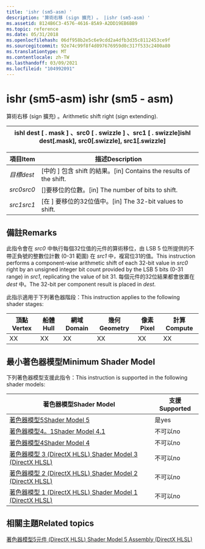 ```yaml
---
title: 'ishr (sm5-asm) '
description: '算術右移 (sign 擴充) 。 |ishr (sm5-asm) '
ms.assetid: 8124B6C3-4576-4616-85A9-A2DD19EB6BB9
ms.topic: reference
ms.date: 05/31/2018
ms.openlocfilehash: 06df958b2e5c6e9cdd2a4dfb3d35c8112453ce9f
ms.sourcegitcommit: 92e74c99f8f4d097676959d0c317f533c2400a80
ms.translationtype: MT
ms.contentlocale: zh-TW
ms.lasthandoff: 03/09/2021
ms.locfileid: "104992091"
---
```

# <a name="ishr-sm5---asm"></a><span data-ttu-id="584bf-104">ishr (sm5-asm) </span><span class="sxs-lookup"><span data-stu-id="584bf-104">ishr (sm5 - asm)</span></span>

<span data-ttu-id="584bf-105">算術右移 (sign 擴充) 。</span><span class="sxs-lookup"><span data-stu-id="584bf-105">Arithmetic shift right (sign extending).</span></span>



| <span data-ttu-id="584bf-106">ishl dest \[ . mask \] 、src0 \[ . swizzle \] 、src1 \[ . swizzle\]</span><span class="sxs-lookup"><span data-stu-id="584bf-106">ishl dest\[.mask\], src0\[.swizzle\], src1\[.swizzle\]</span></span> |
|--------------------------------------------------------|



 



| <span data-ttu-id="584bf-107">項目</span><span class="sxs-lookup"><span data-stu-id="584bf-107">Item</span></span>                                                            | <span data-ttu-id="584bf-108">描述</span><span class="sxs-lookup"><span data-stu-id="584bf-108">Description</span></span>                                          |
|-----------------------------------------------------------------|------------------------------------------------------|
| <span data-ttu-id="584bf-109"><span id="dest"></span><span id="DEST"></span>*目標*</span><span class="sxs-lookup"><span data-stu-id="584bf-109"><span id="dest"></span><span id="DEST"></span>*dest*</span></span><br/> | <span data-ttu-id="584bf-110">\[中的 \] 包含 shift 的結果。</span><span class="sxs-lookup"><span data-stu-id="584bf-110">\[in\] Contains the results of the shift.</span></span><br/> |
| <span data-ttu-id="584bf-111"><span id="src0"></span><span id="SRC0"></span>*src0*</span><span class="sxs-lookup"><span data-stu-id="584bf-111"><span id="src0"></span><span id="SRC0"></span>*src0*</span></span><br/> | <span data-ttu-id="584bf-112">\[\]要移位的位數。</span><span class="sxs-lookup"><span data-stu-id="584bf-112">\[in\] The number of bits to shift.</span></span><br/>       |
| <span data-ttu-id="584bf-113"><span id="src1"></span><span id="SRC1"></span>*src1*</span><span class="sxs-lookup"><span data-stu-id="584bf-113"><span id="src1"></span><span id="SRC1"></span>*src1*</span></span><br/> | <span data-ttu-id="584bf-114">\[在 \] 要移位的32位值中。</span><span class="sxs-lookup"><span data-stu-id="584bf-114">\[in\] The 32-bit values to shift.</span></span><br/>        |



 

## <a name="remarks"></a><span data-ttu-id="584bf-115">備註</span><span class="sxs-lookup"><span data-stu-id="584bf-115">Remarks</span></span>

<span data-ttu-id="584bf-116">此指令會在 *src0* 中執行每個32位值的元件的算術移位，由 LSB 5 位所提供的不帶正負號的整數位計數 (0-31 範圍) 在 *src1* 中，複寫位31的值。</span><span class="sxs-lookup"><span data-stu-id="584bf-116">This instruction performs a component-wise arithmetic shift of each 32-bit value in *src0* right by an unsigned integer bit count provided by the LSB 5 bits (0-31 range) in *src1*, replicating the value of bit 31.</span></span> <span data-ttu-id="584bf-117">每個元件的32位結果都會放置在 *dest* 中。</span><span class="sxs-lookup"><span data-stu-id="584bf-117">The 32-bit per component result is placed in *dest*.</span></span>

<span data-ttu-id="584bf-118">此指示適用于下列著色器階段：</span><span class="sxs-lookup"><span data-stu-id="584bf-118">This instruction applies to the following shader stages:</span></span>



| <span data-ttu-id="584bf-119">頂點</span><span class="sxs-lookup"><span data-stu-id="584bf-119">Vertex</span></span> | <span data-ttu-id="584bf-120">船體</span><span class="sxs-lookup"><span data-stu-id="584bf-120">Hull</span></span> | <span data-ttu-id="584bf-121">網域</span><span class="sxs-lookup"><span data-stu-id="584bf-121">Domain</span></span> | <span data-ttu-id="584bf-122">幾何</span><span class="sxs-lookup"><span data-stu-id="584bf-122">Geometry</span></span> | <span data-ttu-id="584bf-123">像素</span><span class="sxs-lookup"><span data-stu-id="584bf-123">Pixel</span></span> | <span data-ttu-id="584bf-124">計算</span><span class="sxs-lookup"><span data-stu-id="584bf-124">Compute</span></span> |
|--------|------|--------|----------|-------|---------|
| <span data-ttu-id="584bf-125">X</span><span class="sxs-lookup"><span data-stu-id="584bf-125">X</span></span>      | <span data-ttu-id="584bf-126">X</span><span class="sxs-lookup"><span data-stu-id="584bf-126">X</span></span>    | <span data-ttu-id="584bf-127">X</span><span class="sxs-lookup"><span data-stu-id="584bf-127">X</span></span>      | <span data-ttu-id="584bf-128">X</span><span class="sxs-lookup"><span data-stu-id="584bf-128">X</span></span>        | <span data-ttu-id="584bf-129">X</span><span class="sxs-lookup"><span data-stu-id="584bf-129">X</span></span>     | <span data-ttu-id="584bf-130">X</span><span class="sxs-lookup"><span data-stu-id="584bf-130">X</span></span>       |



 

## <a name="minimum-shader-model"></a><span data-ttu-id="584bf-131">最小著色器模型</span><span class="sxs-lookup"><span data-stu-id="584bf-131">Minimum Shader Model</span></span>

<span data-ttu-id="584bf-132">下列著色器模型支援此指令：</span><span class="sxs-lookup"><span data-stu-id="584bf-132">This instruction is supported in the following shader models:</span></span>



| <span data-ttu-id="584bf-133">著色器模型</span><span class="sxs-lookup"><span data-stu-id="584bf-133">Shader Model</span></span>                                              | <span data-ttu-id="584bf-134">支援</span><span class="sxs-lookup"><span data-stu-id="584bf-134">Supported</span></span> |
|-----------------------------------------------------------|-----------|
| [<span data-ttu-id="584bf-135">著色器模型5</span><span class="sxs-lookup"><span data-stu-id="584bf-135">Shader Model 5</span></span>](d3d11-graphics-reference-sm5.md)        | <span data-ttu-id="584bf-136">是</span><span class="sxs-lookup"><span data-stu-id="584bf-136">yes</span></span>       |
| [<span data-ttu-id="584bf-137">著色器模型4。1</span><span class="sxs-lookup"><span data-stu-id="584bf-137">Shader Model 4.1</span></span>](dx-graphics-hlsl-sm4.md)              | <span data-ttu-id="584bf-138">不可以</span><span class="sxs-lookup"><span data-stu-id="584bf-138">no</span></span>        |
| [<span data-ttu-id="584bf-139">著色器模型4</span><span class="sxs-lookup"><span data-stu-id="584bf-139">Shader Model 4</span></span>](dx-graphics-hlsl-sm4.md)                | <span data-ttu-id="584bf-140">不可以</span><span class="sxs-lookup"><span data-stu-id="584bf-140">no</span></span>        |
| [<span data-ttu-id="584bf-141">著色器模型 3 (DirectX HLSL) </span><span class="sxs-lookup"><span data-stu-id="584bf-141">Shader Model 3 (DirectX HLSL)</span></span>](dx-graphics-hlsl-sm3.md) | <span data-ttu-id="584bf-142">不可以</span><span class="sxs-lookup"><span data-stu-id="584bf-142">no</span></span>        |
| [<span data-ttu-id="584bf-143">著色器模型 2 (DirectX HLSL) </span><span class="sxs-lookup"><span data-stu-id="584bf-143">Shader Model 2 (DirectX HLSL)</span></span>](dx-graphics-hlsl-sm2.md) | <span data-ttu-id="584bf-144">不可以</span><span class="sxs-lookup"><span data-stu-id="584bf-144">no</span></span>        |
| [<span data-ttu-id="584bf-145">著色器模型 1 (DirectX HLSL) </span><span class="sxs-lookup"><span data-stu-id="584bf-145">Shader Model 1 (DirectX HLSL)</span></span>](dx-graphics-hlsl-sm1.md) | <span data-ttu-id="584bf-146">不可以</span><span class="sxs-lookup"><span data-stu-id="584bf-146">no</span></span>        |



 

## <a name="related-topics"></a><span data-ttu-id="584bf-147">相關主題</span><span class="sxs-lookup"><span data-stu-id="584bf-147">Related topics</span></span>

<dl> <dt>

[<span data-ttu-id="584bf-148">著色器模型5元件 (DirectX HLSL) </span><span class="sxs-lookup"><span data-stu-id="584bf-148">Shader Model 5 Assembly (DirectX HLSL)</span></span>](shader-model-5-assembly--directx-hlsl-.md)
</dt> </dl>

 

 





